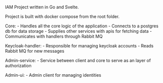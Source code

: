 IAM Project written in Go and Svelte.

Project is built with docker compose from the root folder.

Core:
    - Handles all the core logic of the application
    - Connects to a postgres db for data storage
    - Supplies other services with apis for fetching data
    - Communicates with handlers through Rabbit MQ

Keycloak-handler:
    - Responsible for managing keycloak accounts
    - Reads Rabbit MQ for new messages

Admin-service:
    - Service between client and core to serve as an layer of authorization

Admin-ui:
    - Admin client for managing identities
